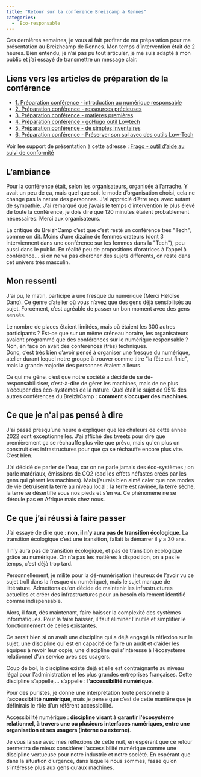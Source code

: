 ```yaml
---
title: "Retour sur la conférence Breizcamp à Rennes"
categories:
  -  Eco-responsable
---
```


Ces dernières semaines, je vous ai fait profiter de ma préparation pour ma présentation au Breizhcamp de Rennes. Mon temps d’intervention était de 2 heures. Bien entendu, je n’ai pas pu tout articuler, je me suis adapté à mon public et j’ai essayé de transmettre un message clair.

## Liens vers les articles de préparation de la conférence

  * [1. Préparation conférence - introduction au numérique responsable](/2022/06/03/introduction-numerique-responsable/)
  * [2. Préparation conférence - ressources précieuses](/2022/06/09/numerique-responsable-ressources-precieuses/)
  * [3. Préparation conférence - matières premières](/2022/06/14/crise-matiere-premiere-numerique-responsable/)
  * [4. Préparation conférence - goHugo outil Lowtech](/2022/06/21/lowtech-gohugo-generateur-site-statique/)
  * [5. Préparation conférence - de simples inventaires](/2022/06/22/frago-gestionnaire-site-statique-inventaire/)
  * [6. Préparation conférence - Préserver son sol avec des outils Low-Tech](/2022/06/27/preserver-culture-low-tech/)

Voir lee support de présentation à cette adresse : [Frago - outil d’aide au suivi de conformité](https://bertrandkeller.github.io/frago-outil-de-suivi-de-conformite/)

## L‘ambiance

Pour la conférence était, selon les organisateurs, organisée à l’arrache. Y avait un peu de ça, mais quel que soit le mode d’organisation choisi, cela ne change pas la nature des personnes. J'ai apprécié d’être reçu avec autant de sympathie. J’ai remarqué que j’avais le temps d’intervention le plus élevé de toute la conférence, je dois dire que 120 minutes étaient probablement nécessaires. Merci aux organisateurs.

La critique du BreizhCamp c’est que c’est resté un conférence très "Tech", comme on dit. Moins d’une dizaine de femmes orateurs (dont 3 interviennent dans une conférence sur les femmes dans la "Tech"), peu aussi dans le public. En réalité peu de propositions d’oratrices à l’appel à conférence… si on ne va pas chercher des sujets différents, on reste dans cet univers très masculin.

## Mon ressenti

J'ai pu, le matin, participé à une fresque du numérique (Merci Héloïse Dano). Ce genre d’atelier où vous n’avez que des gens déjà sensibilisés au sujet. Forcément, c‘est agréable de passer un bon moment avec des gens sensés.

Le nombre de places étaient limitées, mais où étaient les 300 autres participants ? Est-ce que sur un même créneau horaire, les organisateurs avaient  programmé que des conférences sur le numérique responsable ? Non, en face on avait des conférences (très) techniques.  
Donc, c’est très bien d’avoir pensé à organiser une fresque du numérique, atelier durant lequel notre groupe à trouver comme titre "la fête est finie", mais la grande majorité des personnes étaient ailleurs.

Ce qui me gêne, c’est que notre société a décidé de se dé-responsabilisiser, c’est-à-dire de gérer les machines, mais de ne plus s’occuper des éco-systèmes de la nature. Quel était le sujet de 95% des autres conférences du BreizhCamp : **comment s’occuper des machines**.

## Ce que je n'ai pas pensé à dire

J'ai passé presqu’une heure à expliquer que les chaleurs de cette année 2022 sont exceptionnelles. J’ai affiché des tweets pour dire que premièrement ça se réchauffe plus vite que prévu, mais qu'en plus on construit des infrastructures pour que ça se réchauffe encore plus vite. C’est bien.

J’ai décidé de parler de l’eau, car on ne parle jamais des éco-systèmes ; on parle matériaux, émissions de CO2 (cad les effets néfastes créés par les gens qui gèrent les machines). Mais j’aurais bien aimé caler que nos modes de vie détruisent la terre au niveau local : la terre est ravinée, la terre sèche, la terre se désertifie sous nos pieds et s’en va. Ce phénomène ne se déroule pas en Afrique mais chez nous.

## Ce que j’ai réussi à faire passer

J’ai essayé de dire que : **non, il n’y aura pas de transition écologique**. La transition écologique c’est une transition, fallait la démarrer il y a 30 ans.

Il n’y aura pas de transition écologique, et pas de transition écologique grâce au numérique. On n’a pas les matières à disposition, on a pas le temps, c’est déjà trop tard.

Personnellement, je milite pour la dé-numérisation (heureux de l’avoir vu ce sujet troll dans la fresque du numérique), mais le sujet manque de littérature. Admettons qu’on décide de maintenir les infrastructures actuelles et créer des infrastructures pour un besoin clairement identifié comme indispensable.

Alors, il faut, dès maintenant, faire baisser la complexité des systèmes informatiques. Pour la faire baisser, il faut éliminer l’inutile et simplifier le fonctionnement de celles existantes.

Ce serait bien si on avait une discipline qui a déjà engagé la réflexion sur le sujet, une discipline qui est en capacité de faire un audit et d’aider les équipes à revoir leur copie, une discipline qui s’intéresse à l’écosystème relationnel d’un service avec ses usagers.

Coup de bol, la discipline existe déjà et elle est contraignante au niveau légal pour l’administration et les plus grandes entreprises françaises. Cette discipline s’appelle,… s’appelle : **l’accessibilité numérique**.

Pour des puristes, je donne une interprétation toute personnelle à l’**accessibilité numérique**, mais je pense que c’est de cette manière que je définirais le rôle d’un référent accessibilité. 

Accessibilité numérique : **discipline visant à garantir l'écosystème relationnel, à travers une ou plusieurs interfaces numériques, entre une organisation et ses usagers (interne ou externe)**.

Je vous laisse avec mes réflexions de cette nuit, en espérant que ce retour permettra de mieux considérer l’accessibilité numérique comme une discipline vertueuse pour notre industrie et notre société. En espérant que dans la situation d’urgence, dans laquelle nous sommes, fasse qu’on s’intéresse plus aux gens qu’aux machines.
